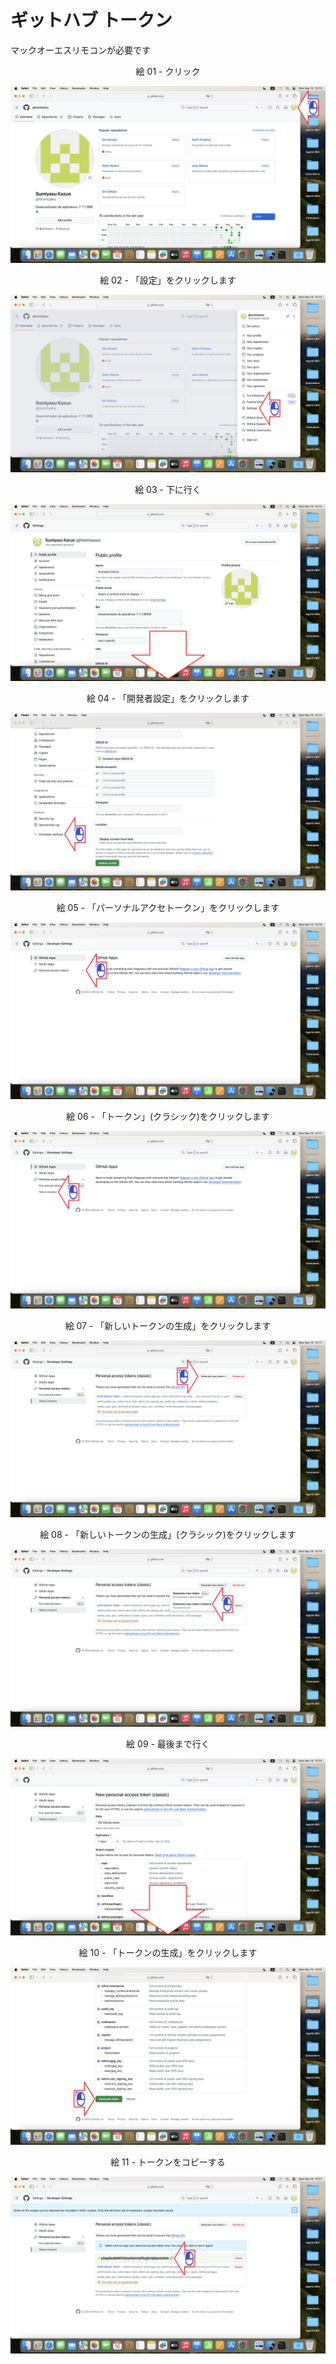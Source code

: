 # ギットハブ トークン
マックオーエスリモコンが必要です

<div align="center">
絵 01 - クリック
</div>

![](Imagens/macOS-GitHub-Token-Img01.png)

<div align="center">
絵 02 - 「設定」をクリックします
</div>

![](Imagens/macOS-GitHub-Token-Img02.png)

<div align="center">
絵 03 - 下に行く
</div>

![](Imagens/macOS-GitHub-Token-Img03.png)

<div align="center">
絵 04 - 「開発者設定」をクリックします
</div>

![](Imagens/macOS-GitHub-Token-Img04.png)


<div align="center">
絵 05 - 「パーソナルアクセトークン」をクリックします
</div>

![](Imagens/macOS-GitHub-Token-Img05.png)

<div align="center">
絵 06 - 「トークン」(クラシック)をクリックします 
</div>

![](Imagens/macOS-GitHub-Token-Img06.png)

<div align="center">
絵 07 - 「新しいトークンの生成」をクリックします
</div>

![](Imagens/macOS-GitHub-Token-Img07.png)

<div align="center">
絵 08 - 「新しいトークンの生成」(クラシック)をクリックします
</div>

![](Imagens/macOS-GitHub-Token-Img08.png)

<div align="center">
絵 09 - 最後まで行く
</div>

![](Imagens/macOS-GitHub-Token-Img09.png)

<div align="center">
絵 10 - 「トークンの生成」をクリックします
</div>

![](Imagens/macOS-GitHub-Token-Img10.png)


<div align="center">
絵 11 - トークンをコピーする
</div>

![](Imagens/macOS-GitHub-Token-Img11.png)